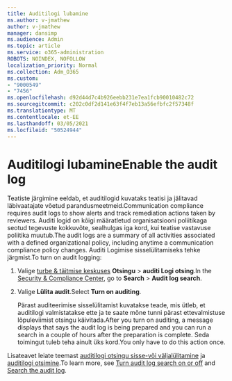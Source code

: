 ```yaml
---
title: Auditilogi lubamine
ms.author: v-jmathew
author: v-jmathew
manager: dansimp
ms.audience: Admin
ms.topic: article
ms.service: o365-administration
ROBOTS: NOINDEX, NOFOLLOW
localization_priority: Normal
ms.collection: Adm_O365
ms.custom:
- "9000549"
- "7456"
ms.openlocfilehash: d92d44d7c4b926eebb231e7ea1fcb90010482c72
ms.sourcegitcommit: c202c0df2d141e63f4f7eb13a56efbfc2f57348f
ms.translationtype: MT
ms.contentlocale: et-EE
ms.lasthandoff: 03/05/2021
ms.locfileid: "50524944"
---
```

# <a name="enable-the-audit-log"></a><span data-ttu-id="02a20-102">Auditilogi lubamine</span><span class="sxs-lookup"><span data-stu-id="02a20-102">Enable the audit log</span></span>

<span data-ttu-id="02a20-103">Teatiste järgimine eeldab, et auditilogid kuvataks teatisi ja jälitavad läbivaatajate võetud parandusmeetmeid.</span><span class="sxs-lookup"><span data-stu-id="02a20-103">Communication compliance requires audit logs to show alerts and track remediation actions taken by reviewers.</span></span> <span data-ttu-id="02a20-104">Auditi logid on kõigi määratletud organisatsiooni poliitikaga seotud tegevuste kokkuvõte, sealhulgas iga kord, kui teatise vastavuse poliitika muutub.</span><span class="sxs-lookup"><span data-stu-id="02a20-104">The audit logs are a summary of all activities associated with a defined organizational policy, including anytime a communication compliance policy changes.</span></span> <span data-ttu-id="02a20-105">Auditi Logimise sisselülitamiseks tehke järgmist.</span><span class="sxs-lookup"><span data-stu-id="02a20-105">To turn on audit logging:</span></span>

1. <span data-ttu-id="02a20-106">Valige [turbe & täitmise keskuses](https://go.microsoft.com/fwlink/?linkid=2101341) **Otsingu**  >  **auditi Logi otsing**.</span><span class="sxs-lookup"><span data-stu-id="02a20-106">In the [Security & Compliance Center](https://go.microsoft.com/fwlink/?linkid=2101341), go to **Search** > **Audit log search**.</span></span>
2. <span data-ttu-id="02a20-107">Valige **Lülita audit**.</span><span class="sxs-lookup"><span data-stu-id="02a20-107">Select **Turn on auditing**.</span></span>

    <span data-ttu-id="02a20-108">Pärast auditeerimise sisselülitamist kuvatakse teade, mis ütleb, et auditilogi valmistatakse ette ja te saate mõne tunni pärast ettevalmistuse lõpuleviimist otsingu käivitada.</span><span class="sxs-lookup"><span data-stu-id="02a20-108">After you turn on auditing, a message displays that says the audit log is being prepared and you can run a search in a couple of hours after the preparation is complete.</span></span> <span data-ttu-id="02a20-109">Seda toimingut tuleb teha ainult üks kord.</span><span class="sxs-lookup"><span data-stu-id="02a20-109">You only have to do this action once.</span></span>

<span data-ttu-id="02a20-110">Lisateavet leiate teemast [auditilogi otsingu sisse-või väljalülitamine](https://go.microsoft.com/fwlink/?linkid=2129077) ja [auditilogi otsimine](https://go.microsoft.com/fwlink/?linkid=2123729).</span><span class="sxs-lookup"><span data-stu-id="02a20-110">To learn more, see [Turn audit log search on or off](https://go.microsoft.com/fwlink/?linkid=2129077) and [Search the audit log](https://go.microsoft.com/fwlink/?linkid=2123729).</span></span>
